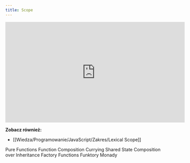 ```yaml
---
title: Scope 
---
```


<iframe width="560" height="315" src="https://www.youtube.com/embed/41WCKu3dHNU" title="YouTube video player" frameborder="0" allow="accelerometer; autoplay; clipboard-write; encrypted-media; gyroscope; picture-in-picture" allowfullscreen></iframe>

**Zobacz również:** 
- [[Wiedza/Programowanie/JavaScript/Zakres/Lexical Scope]]

Pure Functions
Function Composition
Currying
Shared State
Composition over Inheritance
Factory Functions
Funktory
Monady
